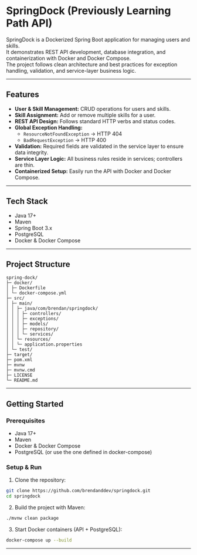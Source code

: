 # SpringDock (Previously Learning Path API)

SpringDock is a Dockerized Spring Boot application for managing users and skills.  
It demonstrates REST API development, database integration, and containerization with Docker and Docker Compose.  
The project follows clean architecture and best practices for exception handling, validation, and service-layer business logic.

---

## Features

- **User & Skill Management:** CRUD operations for users and skills.
- **Skill Assignment:** Add or remove multiple skills for a user.
- **REST API Design:** Follows standard HTTP verbs and status codes.
- **Global Exception Handling:**  
  - `ResourceNotFoundException` → HTTP 404  
  - `BadRequestException` → HTTP 400  
- **Validation:** Required fields are validated in the service layer to ensure data integrity.
- **Service Layer Logic:** All business rules reside in services; controllers are thin.
- **Containerized Setup:** Easily run the API with Docker and Docker Compose.

---

## Tech Stack

- Java 17+
- Maven
- Spring Boot 3.x
- PostgreSQL
- Docker & Docker Compose

---

## Project Structure

```
spring-dock/
├─ docker/
│ ├─ Dockerfile
│ └─ docker-compose.yml
├─ src/
│ ├─ main/
│ │ ├─ java/com/brendan/springdock/
│ │ │ ├─ controllers/
│ │ │ ├─ exceptions/
│ │ │ ├─ models/
│ │ │ ├─ repository/
│ │ │ └─ services/
│ │ └─ resources/
│ │ └─ application.properties
│ └─ test/
├─ target/
├─ pom.xml
├─ mvnw
├─ mvnw.cmd
├─ LICENSE
└─ README.md
```

---

## Getting Started

### Prerequisites
- Java 17+
- Maven
- Docker & Docker Compose
- PostgreSQL (or use the one defined in docker-compose)

### Setup & Run
1. Clone the repository:
```bash
git clone https://github.com/brendanddev/springdock.git
cd springdock
```

2. Build the project with Maven:
```bash
./mvnw clean package
```

3. Start Docker containers (API + PostgreSQL):
```bash
docker-compose up --build
```

---